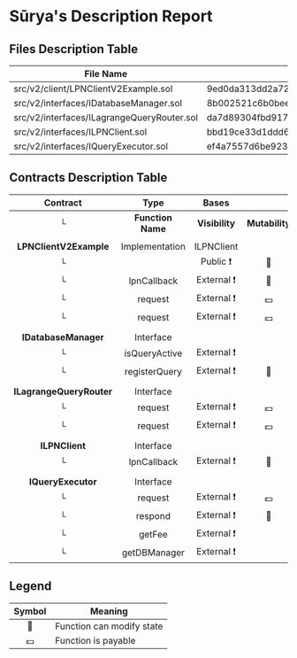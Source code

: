 # Sūrya's Description Report

## Files Description Table


|  File Name  |  SHA-1 Hash  |
|-------------|--------------|
| src/v2/client/LPNClientV2Example.sol | 9ed0da313dd2a727e86c67fcd42e765b7f4c61ee |
| src/v2/interfaces/IDatabaseManager.sol | 8b002521c6b0bee707bd6a230e7d55212a3cf393 |
| src/v2/interfaces/ILagrangeQueryRouter.sol | da7d89304fbd917fd0d40c6ba054355aac18decd |
| src/v2/interfaces/ILPNClient.sol | bbd19ce33d1ddd6033a7d61909e2bc60882c0be0 |
| src/v2/interfaces/IQueryExecutor.sol | ef4a7557d6be923f1514dfaef92fdd8bea2c7e00 |


## Contracts Description Table


|  Contract  |         Type        |       Bases      |                  |                 |
|:----------:|:-------------------:|:----------------:|:----------------:|:---------------:|
|     └      |  **Function Name**  |  **Visibility**  |  **Mutability**  |  **Modifiers**  |
||||||
| **LPNClientV2Example** | Implementation | ILPNClient |||
| └ | <Constructor> | Public ❗️ | 🛑  |NO❗️ |
| └ | lpnCallback | External ❗️ | 🛑  | onlyLagrangeRouter |
| └ | request | External ❗️ |  💵 |NO❗️ |
| └ | request | External ❗️ |  💵 |NO❗️ |
||||||
| **IDatabaseManager** | Interface |  |||
| └ | isQueryActive | External ❗️ |   |NO❗️ |
| └ | registerQuery | External ❗️ | 🛑  |NO❗️ |
||||||
| **ILagrangeQueryRouter** | Interface |  |||
| └ | request | External ❗️ |  💵 |NO❗️ |
| └ | request | External ❗️ |  💵 |NO❗️ |
||||||
| **ILPNClient** | Interface |  |||
| └ | lpnCallback | External ❗️ | 🛑  |NO❗️ |
||||||
| **IQueryExecutor** | Interface |  |||
| └ | request | External ❗️ |  💵 |NO❗️ |
| └ | respond | External ❗️ | 🛑  |NO❗️ |
| └ | getFee | External ❗️ |   |NO❗️ |
| └ | getDBManager | External ❗️ |   |NO❗️ |


## Legend

|  Symbol  |  Meaning  |
|:--------:|-----------|
|    🛑    | Function can modify state |
|    💵    | Function is payable |
